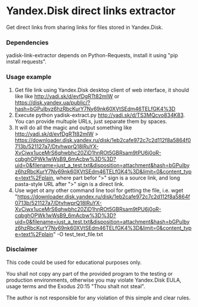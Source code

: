 # Yandex.Disk direct links extractor

Get direct links from sharing links for files stored in Yandex.Disk.

### Dependencies

yadisk-link-extractor depends on Python-Requests, install it using "pip install requests".

### Usage example

1. Get file link using Yandex.Disk desktop client of web interface, it should like like http://yadi.sk/d/evfDgRTt82mlW or https://disk.yandex.ua/public/?hash=bGPuIbyz6hzRbcKurY7Ny69nk60XVtSEdm46TELfGK4%3D
2. Execute python yadisk-extract.py http://yadi.sk/d/TS3MQcvo834K83. You can provide multuple URLs, just separate them by spaces.
3. It will do all the magic and output something like http://yadi.sk/d/evfDgRTt82mlW > https://downloader.disk.yandex.ru/disk/1eb2cafe972c7c2d112f8a5864f0713b/521127a7/DtvhwprQ18lRuYX-XvCiwx1uceMrS6qhwbhc20ZiD1hnROt5GBRsam9tPU6j0oR-cqbghOPWk1wWsB9_6mAcbw%3D%3D?uid=0&filename=just_a_test.txt&disposition=attachment&hash=bGPuIbyz6hzRbcKurY7Ny69nk60XVtSEdm46TELfGK4%3D&limit=0&content_type=text%2Fplain, where part befor ">" sign is a source link, and long pasta-style URL after ">" sign is a direct link.
4. Use wget ot any other command line tool for getting the file, i.e. wget "https://downloader.disk.yandex.ru/disk/1eb2cafe972c7c2d112f8a5864f0713b/521127a7/DtvhwprQ18lRuYX-XvCiwx1uceMrS6qhwbhc20ZiD1hnROt5GBRsam9tPU6j0oR-cqbghOPWk1wWsB9_6mAcbw%3D%3D?uid=0&filename=just_a_test.txt&disposition=attachment&hash=bGPuIbyz6hzRbcKurY7Ny69nk60XVtSEdm46TELfGK4%3D&limit=0&content_type=text%2Fplain" -O test_text_file.txt

### Disclaimer
This code could be used for educational purposes only.

You shall not copy any part of the provided program to the testing or production environments,
otherwise you may violate Yandex.Disk EULA, usage terms and the Exodus 20:15 "Thou shalt not steal".

The author is not responsible for any violation of this simple and clear rules.